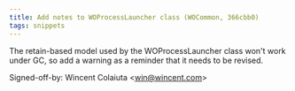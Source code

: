 ```yaml
---
title: Add notes to WOProcessLauncher class (WOCommon, 366cbb0)
tags: snippets
---
```


The retain-based model used by the WOProcessLauncher class won't work under GC, so add a warning as a reminder that it needs to be revised.

Signed-off-by: Wincent Colaiuta &lt;win@wincent.com&gt;
